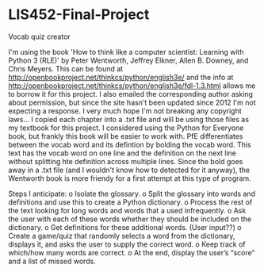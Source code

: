 # LIS452-Final-Project
Vocab quiz creator

I'm using the book 'How to think like a computer scientist: Learning with Python 3 (RLE)' by Peter Wentworth, Jeffrey Elkner, Allen B. Downey, and Chris Meyers.
This can be found at http://openbookproject.net/thinkcs/python/english3e/ and the info at http://openbookproject.net/thinkcs/python/english3e/fdl-1.3.html allows me to borrow it for this project. I also emailed the corresponding author asking about permission, but since the site hasn't been updated since 2012 I'm not expecting a response. I very much hope I'm not breaking any copyright laws...
I copied each chapter into a .txt file and will be using those files as my textbook for this project. 
I considered using the Python for Everyone book, but frankly this book will be easier to work with. PfE differentiates between the vocab word and its defintion by bolding the vocab word. This text has the vocab word on one line and the definition on the next line without splitting hte definition across multiple lines. Since the bold goes away in a .txt file (and I wouldn't know how to detected for it anyway), the Wentworth book is more friendy for a first attempt at this type of program. 


Steps I anticipate:
o	Isolate the glossary.
o	Split the glossary into words and definitions and use this to create a Python dictionary. 
o	Process the rest of the text looking for long words and words that a used infrequently. 
o	Ask the user with each of these words whether they should be included on the dictionary. 
o	Get definitions for these additional words. (User input??)
o	Create a game/quiz that randomly selects a word from the dictionary, displays it, and asks the user to supply the correct word.
o	Keep track of which/how many words are correct.
o	At the end, display the user’s “score” and a list of missed words. 
